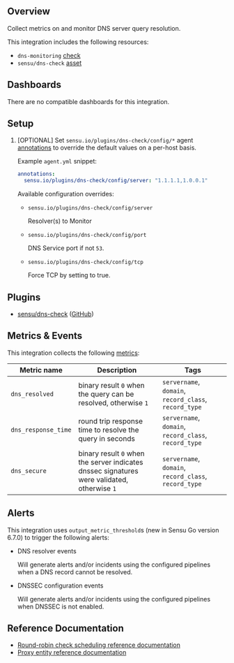 ## Overview

Collect metrics on and monitor DNS server query resolution.

This integration includes the following resources:

* `dns-monitoring` [check]
* `sensu/dns-check` [asset]

## Dashboards

There are no compatible dashboards for this integration.

## Setup

1. [OPTIONAL] Set `sensu.io/plugins/dns-check/config/*` agent [annotations] to override the default values on a per-host basis.

   Example `agent.yml` snippet:

   ```yaml
   annotations:
     sensu.io/plugins/dns-check/config/server: "1.1.1.1,1.0.0.1"
   ```

   Available configuration overrides:

    * `sensu.io/plugins/dns-check/config/server`

       Resolver(s) to Monitor

    * `sensu.io/plugins/dns-check/config/port`

       DNS Service port if not `53`.

    * `sensu.io/plugins/dns-check/config/tcp`

       Force TCP by setting to true.

## Plugins

- [sensu/dns-check][dns-check-bonsai] ([GitHub][dns-check-github])

## Metrics & Events

This integration collects the following [metrics]:

| **Metric name** | **Description** | **Tags** |
|-----------------|-----------------|----------|
| `dns_resolved` | binary result `0` when the query can be resolved, otherwise `1` | `servername`, `domain`, `record_class`, `record_type` |
| `dns_response_time` | round trip response time to resolve the query in seconds | `servername`, `domain`, `record_class`, `record_type` |
| `dns_secure` | binary result `0` when the server indicates dnssec signatures were validated, otherwise `1` | `servername`, `domain`, `record_class`, `record_type` |

## Alerts

This integration uses `output_metric_threshold`s (new in Sensu Go version 6.7.0) to trigger the following alerts:

* DNS resolver events

  Will generate alerts and/or incidents using the configured pipelines when a DNS record cannot be resolved.

* DNSSEC configuration events

  Will generate alerts and/or incidents using the configured pipelines when DNSSEC is not enabled.

## Reference Documentation

* [Round-robin check scheduling reference documentation](https://docs.sensu.io/sensu-go/latest/observability-pipeline/observe-schedule/checks/#round-robin-checks)
* [Proxy entity reference documentation](https://docs.sensu.io/sensu-go/latest/observability-pipeline/observe-entities/entities/#create-and-manage-proxy-entities)

<!-- Links -->
[check]: https://docs.sensu.io/sensu-go/latest/observability-pipeline/observe-schedule/checks/
[asset]: https://docs.sensu.io/sensu-go/latest/plugins/assets/
[subscription]: https://docs.sensu.io/sensu-go/latest/observability-pipeline/observe-schedule/subscriptions/
[subscriptions]: https://docs.sensu.io/sensu-go/latest/observability-pipeline/observe-schedule/subscriptions/
[agents]: https://docs.sensu.io/sensu-go/latest/observability-pipeline/observe-schedule/agent/
[annotations]: https://docs.sensu.io/sensu-go/latest/observability-pipeline/observe-schedule/agent/#general-configuration-flags
[plugins]: https://docs.sensu.io/sensu-go/latest/plugins/
[metrics]: https://docs.sensu.io/sensu-go/latest/observability-pipeline/observe-schedule/metrics/
[handler]: https://docs.sensu.io/sensu-go/latest/observability-pipeline/observe-process/handlers/
[pipeline]: https://docs.sensu.io/sensu-go/latest/observability-pipeline/observe-process/pipelines/
[secret]: https://docs.sensu.io/sensu-go/latest/operations/manage-secrets/secrets/
[secrets]: https://docs.sensu.io/sensu-go/latest/operations/manage-secrets/secrets/
[tokens]: https://docs.sensu.io/sensu-go/latest/observability-pipeline/observe-schedule/tokens/
[sensu-plus]: https://sensu.io/features/analytics
[metric-threshold-rule]: #
[dns-check-bonsai]: https://bonsai.sensu.io/assets/sensu/dns-check
[dns-check-github]: https://github.com/sensu/dns-check
